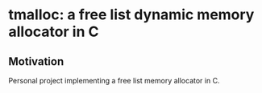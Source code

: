 # tmalloc: a free list dynamic memory allocator in C

## Motivation

Personal project implementing a free list memory allocator in C.
